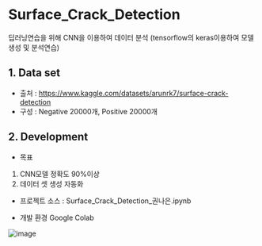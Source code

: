 # Surface_Crack_Detection

딥러닝연습을 위해 CNN을 이용하여 데이터 분석
(tensorflow의 keras이용하여 모델 생성 및 분석연습)

## 1.	Data set
-	출처 : https://www.kaggle.com/datasets/arunrk7/surface-crack-detection
-	구성 : Negative 20000개, Positive 20000개

## 2.	Development
-	목표
1)	CNN모델 정확도 90%이상
2)	데이터 셋 생성 자동화

-	프로젝트 소스 : Surface_Crack_Detection_권나은.ipynb

-	개발 환경
Google Colab

![image](https://user-images.githubusercontent.com/115984336/210370898-6b23d9e6-9358-4ee6-b3c8-375904ca5271.png)


